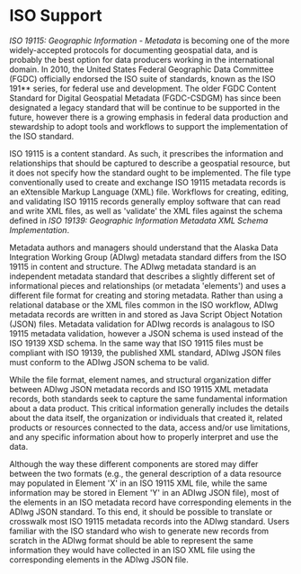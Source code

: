 # ISO Support

<i>ISO 19115: Geographic Information - Metadata</i> is becoming one of the more widely-accepted protocols for documenting geospatial data, and is probably the best option for data producers working in the international domain. In 2010, the United States Federal Geographic Data Committee (FGDC) officially endorsed the ISO suite of standards, known as the ISO 191** series, for federal use and development. The older FGDC Content Standard for Digital Geospatial Metadata (FGDC-CSDGM) has since been designated a legacy standard that will be continue to be supported in the future, however there is a growing emphasis in federal data production and stewardship to adopt tools and workflows to support the implementation of the ISO standard.

ISO 19115 is a content standard. As such, it prescribes the information and relationships that should be captured to describe a geospatial resource, but it does not specify how the standard ought to be implemented. The file type conventionally used to create and exchange ISO 19115 metadata records is an eXtensible Markup Language (XML) file. Workflows for creating, editing, and validating ISO 19115 records generally employ software that can read and write XML files, as well as 'validate' the XML files against the schema defined in *ISO 19139: Geographic Information Metadata XML Schema Implementation*.

Metadata authors and managers should understand that the Alaska Data Integration Working Group (ADIwg) metadata standard differs from the ISO 19115 in content and structure. The ADIwg metadata standard is an independent metadata standard that describes a slightly different set of informational pieces and relationships (or metadata 'elements') and uses a different file format for creating and storing metadata. Rather than using a relational database or the XML files common in the ISO workflow, ADIwg metadata records are written in and stored as Java Script Object Notation (JSON) files. Metadata validation for ADIwg records is analagous to ISO 19115 metadata validation, however a JSON schema is used instead of the ISO 19139 XSD schema. In the same way that ISO 19115 files must be compliant with ISO 19139, the published XML standard, ADIwg JSON files must conform to the ADIwg JSON schema to be valid.

While the file format, element names, and structural organization differ between ADIwg JSON metadata records and ISO 19115 XML metadata records, both standards seek to capture the same fundamental information about a data product. This critical information generally includes the details about the data itself, the organization or individuals that created it, related products or resources connected to the data, access and/or use limitations, and any specific information about how to properly interpret and use the data.

Although the way these different components are stored may differ between the two formats (e.g., the general description of a data resource may populated in Element 'X' in an ISO 19115 XML file, while the same information may be stored in Element 'Y' in an ADIwg JSON file), most of the elements in an ISO metadata record have corresponding elements in the ADIwg JSON standard. To this end, it should be possible to translate or crosswalk most ISO 19115 metadata records into the ADIwg standard. Users familiar with the ISO standard who wish to generate new records from scratch in the ADIwg format should be able to represent the same information they would have collected in an ISO XML file using the corresponding elements in the ADIwg JSON file.
